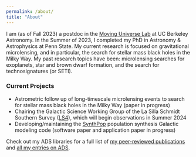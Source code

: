 ```yaml
---
permalink: /about/
title: "About"
---
```


I am (as of Fall 2023) a postdoc in the <a href="https://jluastro.atlassian.net/wiki/spaces/MULab/overview">Moving Universe Lab</a> at UC Berkeley Astronomy. In the Summer of 2023, I completed my PhD in Astronomy & Astrophysics at Penn State. My current research is focused on gravitational microlensing, and in particular, the search for stellar mass black holes in the Milky Way. My past research topics have been: microlensing searches for exoplanets, star and brown dwarf formation, and the search for technosignatures (or SETI).

### Current Projects
- Astrometric follow up of long-timescale microlensing events to search for stellar mass black holes in the Milky Way (paper in progress)
- Chairing the Galactic Science Working Group of the La Silla Schmidt Southern Survey (<a href="https://sites.northwestern.edu/ls4/">LS4</a>), which will begin observations in Summer 2024
- Developing/maintaining the <a href="https://github.com/synthpop-galaxy">SynthPop</a> population synthesis Galactic modeling code (software paper and application paper in progress)

Check out my ADS libraries for a full list of <a href="https://ui.adsabs.harvard.edu/search/q=docs(library%2FiXV79HlVSCCu2YLdcklvTA)&sort=date%20desc%2C%20bibcode%20desc&p_=0">my peer-reviewed publications</a> and <a href="https://ui.adsabs.harvard.edu/search/q=docs(library%2FAdGbiRQtQ0qpHcVNRJxWcg)&sort=date%20desc%2C%20bibcode%20desc&p_=0">all my entries on ADS</a>.
